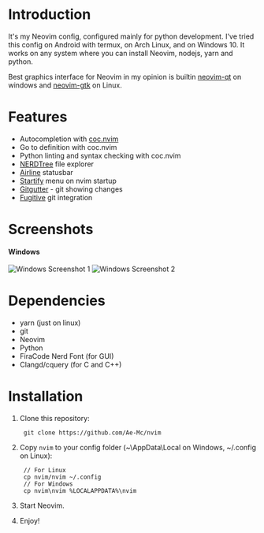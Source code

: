 # Introduction

It's my Neovim config, configured mainly for python
development. I've tried this config on Android with termux,
on Arch Linux, and on Windows 10. It works on any system
where you can install Neovim, nodejs, yarn and python.

Best graphics interface for Neovim in my opinion is builtin
[neovim-qt][1]
on windows and
[neovim-gtk][2] on Linux.

# Features

+ Autocompletion with [coc.nvim][3]
+ Go to definition with coc.nvim
+ Python linting and syntax checking with coc.nvim
+ [NERDTree][4] file explorer
+ [Airline][5] statusbar
+ [Startify][6] menu on nvim startup
+ [Gitgutter][7] - git showing changes
+ [Fugitive][8] git integration

[1]: <https://github.com/neovim/neovim/releases/latest>
[2]: <https://github.com/daa84/neovim-gtk>
[3]: <https://github.com/neoclide/coc.nvim>
[4]: <https://github.com/scrooloose/nerdtree>
[5]: <https://github.com/vim-airline/vim-airline>
[6]: <https://github.com/mhinz/vim-startify>
[7]: <https://github.com/airblade/vim-gitgutter>
[8]: <https://github.com/tpope/vim-fugitive>

# Screenshots

#### Windows

![Windows Screenshot 1](https://user-images.githubusercontent.com/43097289/76864602-46f41200-6859-11ea-9502-c0fdc6ae10be.png)
![Windows Screenshot 2](https://user-images.githubusercontent.com/43097289/76865751-14e3af80-685b-11ea-9b4d-ba92e879baba.png)

# Dependencies

+ yarn (just on linux)
+ git
+ Neovim
+ Python
+ FiraCode Nerd Font (for GUI)
+ Clangd/cquery (for C and C++)

# Installation

1. Clone this repository:

        git clone https://github.com/Ae-Mc/nvim

2. Copy ``nvim`` to your config folder
(~\AppData\Local on Windows, ~/.config on Linux):

        // For Linux
        cp nvim/nvim ~/.config
        // For Windows
        cp nvim\nvim %LOCALAPPDATA%\nvim

3. Start Neovim.
4. Enjoy!
